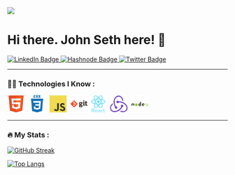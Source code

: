 <div id="header">
  <img src="https://media.giphy.com/media/Qo2dupDib32rkTY4hX/giphy.gif" width="400"/>
</div>

# Hi there. John Seth here! 👋

<div id="badges">
  <a href="[your-linkedin-URL](https://www.linkedin.com/in/john-seth-salazar-028728149/)">
    <img src="https://img.shields.io/badge/LinkedIn-blue?style=for-the-badge&logo=linkedin&logoColor=white" alt="LinkedIn Badge"/>
  </a>
  <a href="[your-hashnode-URL](https://johnsethsalazar.hashnode.dev/)">
    <img src="https://img.shields.io/badge/Hashnode-blueviolet?style=for-the-badge&logo=Hashnode&logoColor=white" alt="Hashnode Badge"/>
  </a>
  <a href="[your-twitter-URL](https://twitter.com/salazarjohnseth)">
    <img src="https://img.shields.io/badge/Twitter-blue?style=for-the-badge&logo=twitter&logoColor=white" alt="Twitter Badge"/>
  </a>
</div>

---
### 🧑‍💻 Technologies I Know :
<div>
  <img src="https://github.com/devicons/devicon/blob/master/icons/html5/html5-original.svg" title="HTML5" alt="HTML" width="40" height="40"/>&nbsp;
  <img src="https://github.com/devicons/devicon/blob/master/icons/css3/css3-plain-wordmark.svg"  title="CSS3" alt="CSS" width="40" height="40"/>&nbsp;
  <img src="https://github.com/devicons/devicon/blob/master/icons/javascript/javascript-original.svg" title="JavaScript" alt="JavaScript" width="40" height="40"/>&nbsp;
  <img src="https://github.com/devicons/devicon/blob/master/icons/git/git-original-wordmark.svg" title="Git" **alt="Git" width="40" height="40"/>
  <img src="https://github.com/devicons/devicon/blob/master/icons/react/react-original-wordmark.svg" title="React" alt="React" width="40" height="40"/>&nbsp;
  <img src="https://github.com/devicons/devicon/blob/master/icons/redux/redux-original.svg" title="Redux" alt="Redux " width="40" height="40"/>&nbsp;
  <img src="https://github.com/devicons/devicon/blob/master/icons/nodejs/nodejs-original-wordmark.svg" title="NodeJS" alt="NodeJS" width="40" height="40"/>&nbsp;
</div>

---

### :fire: My Stats :
[![GitHub Streak](http://github-readme-streak-stats.herokuapp.com?user=johnsethsalazar&theme=dark&background=000000)](https://git.io/streak-stats)

[![Top Langs](https://github-readme-stats.vercel.app/api/top-langs/?username=johnsethsalazar&layout=compact&theme=vision-friendly-dark)](https://github.com/johnsethsalazar/github-readme-stats)
